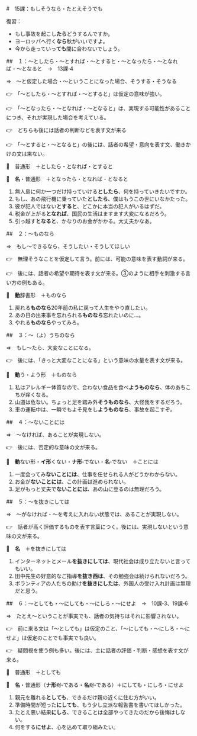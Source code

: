 #　15課：もしそうなら・たとえそうでも

復習：

- もし事故を起こし**たら**どうするんですか。
- ヨーロッパへ行く**なら**秋がいいですよ。
- 今から走っていっ**ても**間に合わないでしょう。

##　１：〜としたら・〜とすれば・〜とすると・〜となったら・〜となれば・〜となると　→　13課‐4

⇒　〜と仮定した場合・〜ということになった場合、そうする・そうなる

👉　「〜としたら・〜とすれば・〜とすると」は仮定の意味が強い。

👉　「〜となったら・〜となれば・〜となると」は、実現する可能性があることにつき、それが実現した場合を考えている。

👉　どちらも後には話者の判断などを表す文が来る

👉　「〜とすると・〜となると」の後には、話者の希望・意向を表す文、働きかけの文は来ない。

🔗　普通形　＋としたら・となれば・とすると

🔗　**名**・普通形　＋となったら・となれば・となると

1. 無人島に何か一つだけ持っていける**としたら**、何を持っていきたいですか。
2. もし、あの飛行機に乗っていた**としたら**、僕はもうこの世にいなかたった。
3. 彼が犯人ではない**とすると**、どこかに本当の犯人がいるはずだ。
4. 税金が上がる**となれば**、国民の生活はますます大変になるだろう。
5. 引っ越す**となると**、かなりのお金がかかる。大丈夫かなあ。

##　２：〜ものなら

⇒　もし〜できるなら、そうしたい・そうしてほしい

👉　無理そうなことを仮定して言う。前には、可能の意味を表す動詞が来る。

👉　後には、話者の希望や期待を表す文が来る。③のように相手を刺激する言い方の例もある。

🔗　**動**辞書形　＋ものなら

1. 戻れる**ものなら**20年前の私に戻って人生をやり直したい。
2. あの日の出来事を忘れられる**ものなら**忘れたいのに…。
3. やれる**ものなら**やってみろ。

##　３：〜（よ）うちのなら

⇒　もし〜たら、大変なことになる。

👉　後には、「きっと大変なことになる」という意味の水量を表す文が来る。

🔗　**動**う・よう形　＋ものなら

1. 私はアレルギー体質なので、合わない食品を食べ**ようものなら**、体のあちこちが痒くなる。
2. 山道は危ない。ちょっと足を踏み外**そうものなら**、大怪我をするだろう。
3. 車の運転中は、一瞬でもよそ見をし**ようものなら**、事故を起こすぞ。

##　４：〜ないことには

⇒　〜なければ、あることが実現しない。

👉　後には、否定的な意味の文が来る。

🔗　**動**ない形・**イ形**くない・**ナ形**‐でない・**名**‐でない　＋ことには

1. 一度会ってみ**ないことには**、仕事を任せられる人がどうかわからない。
2. お金が**ないことには**、この計画は進められない。
3. 足がもっと丈夫で**ないことには**、あの山に登るのは無理だろう。


##　５：〜を抜きにしては

⇒　〜がなければ・〜を考えに入れない状態では、あることが実現しない。

👉　話者が高く評価するものを表す言葉につく。後には、実現しないという意味の文が来る。

🔗　**名**　＋を抜きにしては

1. インターネットとメール**を抜きにしては**、現代社会は成り立たないと言ってもいい。
2. 田中先生の好意的なご指導**を抜き西は**、その勉強会は続けられないだろう。
3. ボランティアの人たちの助け**を抜きにしたは**、外国人の受け入れ計画は無理だと思う。

##　６：〜としても・〜にしても・〜にしろ・〜にせよ　→　10課‐3、19課‐6

⇒　たとえ〜ということが事実でも、話者の気持ちはそれに影響されない。

👉　前に来る文は「〜としても」は仮定のこと、「〜にしても・〜にしろ・〜にせよ」は仮定のことでも事実でも良い。

👉　疑問視を使う例も多い。後には、主に話者の評価・判断・感想を表す文が来る。

🔗　普通形　＋としても

🔗　**名**・普通形（**ナ形**~~だ~~‐である・**名**~~だ~~‐である）＋にしても・にしろ・にせよ


1. 親元を離れる**としても**、できるだけ親の近くに住む方がいい。
2. 準備時間が短った**にしても**、もう少し立派な報告書を書いてほしかった。
3. たとえ悪い結果**にしろ**、できることは全部やってきたのだから後悔はしない。
4. 何をする**にせよ**、心を込めて取り組みたい。
